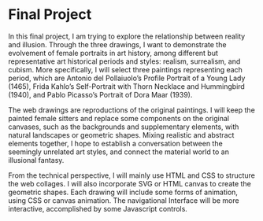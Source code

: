 # Final Project


In this final project, I am trying to explore the relationship between reality and illusion. 
Through the three drawings, I want to demonstrate the evolvement of female portraits in art history, among different but representative art historical periods and styles: realism, surrealism, and cubism. More specifically, I will select three paintings representing each period, which are Antonio del Pollaiuolo’s Profile Portrait of a Young Lady (1465), Frida Kahlo’s Self-Portrait with Thorn Necklace and Hummingbird (1940), and Pablo Picasso’s Portrait of Dora Maar (1939).

The web drawings are reproductions of the original paintings. I will keep the painted female sitters and replace some components on the original canvases, such as the backgrounds and supplementary elements, with natural landscapes or geometric shapes. Mixing realistic and abstract elements together, I hope to establish a conversation between the seemingly unrelated art styles, and connect the material world to an illusional fantasy. 

From the technical perspective, I will mainly use HTML and CSS to structure the web collages. I will also incorporate SVG or HTML canvas to create the geometric shapes. Each drawing will include some forms of animation, using CSS or canvas animation. The navigational Interface will be more interactive, accomplished by some Javascript controls.

